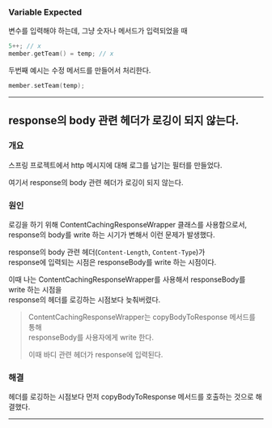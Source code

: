 ### Variable Expected

변수를 입력해야 하는데, 그냥 숫자나 메서드가 입력되었을 때

```cpp
5++; // x
member.getTeam() = temp; // x
```

두번째 예시는 수정 메서드를 만들어서 처리한다.

```cpp
member.setTeam(temp);
```

---

## response의 body 관련 헤더가 로깅이 되지 않는다.

### 개요

스프링 프로젝트에서 http 메시지에 대해 로그를 남기는 필터를 만들었다.

여기서 response의 body 관련 헤더가 로깅이 되지 않는다.

### 원인

로깅을 하기 위해 ContentCachingResponseWrapper 클래스를 사용함으로서,  
response의 body를 write 하는 시기가 변해서 이런 문제가 발생했다.

response의 body 관련 헤더(`Content-Length`, `Content-Type`)가  
response에 입력되는 시점은 responseBody를 write 하는 시점이다.

이때 나는 ContentCachingResponseWrapper를 사용해서 responseBody를 write 하는 시점을  
response의 헤더를 로깅하는 시점보다 늦춰버렸다.

> ContentCachingResponseWrapper는 copyBodyToResponse 메서드를 통해  
> responseBody를 사용자에게 write 한다.
>
> 이때 바디 관련 헤더가 response에 입력된다.

### 해결

헤더를 로깅하는 시점보다 먼저 copyBodyToResponse 메서드를 호출하는 것으로 해결했다.

---

